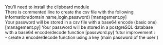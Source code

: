 You'll need to install the clipboard module  
There is commented line to create the csv file with the following information(domain name,login,password) [management.py]  
Your password will be stored in a csv file with a base64 encode (basic one) [management.py]
Your password will be stored in a postgreSQL database with a base64 encode/decode function [password.py]
futur improvement :  
    - create a encode/decode function using a key (main password of the user )